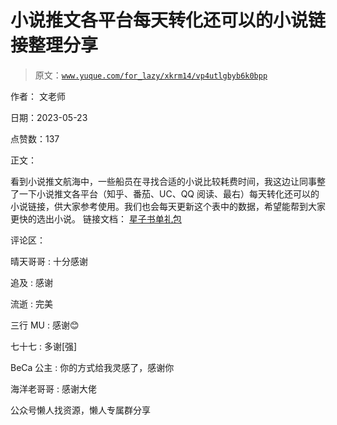 # 小说推文各平台每天转化还可以的小说链接整理分享

> 原文：[`www.yuque.com/for_lazy/xkrm14/vp4utlgbyb6k0bpp`](https://www.yuque.com/for_lazy/xkrm14/vp4utlgbyb6k0bpp)

作者： 文老师

日期：2023-05-23

点赞数：137

正文：

看到小说推文航海中，一些船员在寻找合适的小说比较耗费时间，我这边让同事整了一下小说推文各平台（知乎、番茄、UC、QQ 阅读、最右）每天转化还可以的小说链接，供大家参考使用。我们也会每天更新这个表中的数据，希望能帮到大家更快的选出小说。 链接文档： [星子书单礼包](https://docs.qq.com/sheet/DTGdoWnprc0FNc2xj?tab=BB08J2)

评论区：

晴天哥哥 : 十分感谢

追及 : 感谢

流逝 : 完美

三行 MU : 感谢😊

七十七 : 多谢[强]

BeCa 公主 : 你的方式给我灵感了，感谢你

海洋老哥哥 : 感谢大佬

公众号懒人找资源，懒人专属群分享

